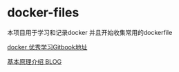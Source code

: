 # docker-files

本项目用于学习和记录docker 并且开始收集常用的dockerfile 

[docker 优秀学习Gitbook地址](https://www.gitbook.com/book/yeasy/docker_practice/details)

[基本原理介绍 BLOG](http://merrigrove.blogspot.hk/2015/10/visualizing-docker-containers-and-images.html)